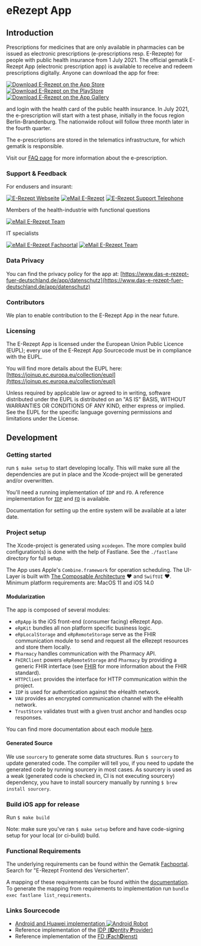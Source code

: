 # eRezept App

## Introduction

Prescriptions for medicines that are only available in pharmacies can be issued as electronic prescriptions (e-prescriptions resp. E-Rezepte) for people with public health insurance from 1 July 2021. 
The official gematik E-Rezept App (electronic prescription app) is available to receive and redeem prescriptions digitally. Anyone can download the app for free: 

[![Download E-Rezept on the App Store](https://user-images.githubusercontent.com/52454541/126137060-cb8c7ceb-6a72-423d-9079-f3e1a98b2638.png)](https://apps.apple.com/de/app/das-e-rezept/id1511792179)[![Download E-Rezept on the PlayStore](https://user-images.githubusercontent.com/52454541/126138350-a52e1d84-1588-4e8a-86df-189ee4df8bc8.png)](https://play.google.com/store/apps/details?id=de.gematik.ti.erp.app)[![Download E-Rezept on the App Gallery](https://user-images.githubusercontent.com/52454541/126158983-15d73f12-36c6-41ce-8de5-29d10baaed04.png)](https://appgallery.huawei.com/#/app/C104463531)

and login with the health card of the public health insurance. In July 2021, the e-prescription will start with a test phase, initially in the focus region Berlin-Brandenburg. The nationwide rollout will follow three month later in the fourth quarter.

The e-prescriptions are stored in the telematics infrastructure, for which gematik is responsible.

Visit our [FAQ page](https://www.das-e-rezept-fuer-deutschland.de/fragen-antworten) for more information about the e-prescription.

### Support & Feedback

For endusers and insurant:

[![E-Rezept Webseite](https://img.shields.io/badge/web-E%20Rezept%20Webseite-green?logo=web.ru&style=flat-square&logoColor=white)](https://www.das-e-rezept-fuer-deutschland.de/)
[![eMail E-Rezept](https://img.shields.io/badge/email-E%20Rezept%20team-green?logo=mail.ru&style=flat-square&logoColor=white)](mailto:app-feedback@gematik.de)
[![E-Rezept Support Telephone](https://img.shields.io/badge/phone-E%20Rezept%20Service-green?logo=phone.ru&style=flat-square&logoColor=white)](tel:+498002773777)

Members of the health-industrie with functional questions

[![eMail E-Rezept Team](https://img.shields.io/badge/web-E%20Rezept%20Industrie-green?logo=web.ru&style=flat-square&logoColor=white)](https://www.gematik.de/hilfe-kontakt/hersteller/)

IT specialists

[![eMail E-Rezept Fachportal](https://img.shields.io/badge/web-E%20Rezept%20Fachportal-green?logo=web.ru&style=flat-square&logoColor=white)](https://fachportal.gematik.de/anwendungen/elektronisches-rezept)
[![eMail E-Rezept Team](https://img.shields.io/badge/email-E%20Rezept%20team-green?logo=mail.ru&style=flat-square&logoColor=white)](mailto:app-feedback@gematik.de)

### Data Privacy

You can find the privacy policy for the app at: [https://www.das-e-rezept-fuer-deutschland.de/app/datenschutz](https://www.das-e-rezept-fuer-deutschland.de/app/datenschutz)

### Contributors

We plan to enable contribution to the E-Rezept App in the near future.

### Licensing

The E-Rezept App is licensed under the European Union Public Licence (EUPL); every use of the E-Rezept App Sourcecode must be in compliance with the EUPL.

You will find more details about the EUPL here: [https://joinup.ec.europa.eu/collection/eupl](https://joinup.ec.europa.eu/collection/eupl)

Unless required by applicable law or agreed to in writing, software distributed under the EUPL is distributed on an "AS IS" BASIS, WITHOUT WARRANTIES OR CONDITIONS OF ANY KIND, either express or implied. See the EUPL for the specific language governing permissions and limitations under the License.

## Development

### Getting started

run `$ make setup` to start developing locally. This will make sure all the dependencies are put in place and the Xcode-project will be generated and/or overwritten.

You'll need a running implementation of `IDP` and `FD`. A reference implementation for [`IDP`](https://github.com/gematik/ref-idp-server) and [`FD`](https://github.com/gematik/ref-eRp-FD-Server) is available.

Documentation for setting up the entire system will be available at a later date.

### Project setup

The Xcode-project is generated using `xcodegen`.
The more complex build configuration(s) is done with the help of Fastlane. See the `./fastlane` directory for full setup.

The App uses Apple's `Combine.framework` for operation scheduling. The UI-Layer is built with [The Composable Architecture](https://github.com/pointfreeco/swift-composable-architecture) ♥️ and `SwiftUI` ♥️.
Minimum platform requirements are: MacOS 11 and iOS 14.0

#### Modularization

The app is composed of several modules:

- `eRpApp` is the iOS front-end (consumer facing) eRezept App.
- `eRpKit` bundles all non platform specific business logic.
- `eRpLocalStorage` and `eRpRemoteStorage` serve as the FHIR communication module to send and request all the eRezept resources and store them locally.
- `Pharmacy` handles communication with the Pharmacy API.
- `FHIRClient` powers `eRpRemoteStorage` and `Pharmacy` by providing a generic FHIR interface (see [FHIR](http://hl7.org/fhir/) for more information about the FHIR standard).
- `HTTPClient` provides the interface for HTTP communication within the project.
- `IDP` is used for authentication against the eHealth network.
- `VAU` provides an encrypted communication channel with the eHealth network.
- `TrustStore` validates trust with a given trust anchor and handles ocsp responses.

You can find more documentation about each module [here](https://gematik.github.io/E-Rezept-App-iOS).

#### Generated Source

We use `sourcery` to generate some data structures. Run `$ sourcery` to update generated code. The compiler will tell you, if you need to update the generated code by running sourcery in most cases. As sourcery is used as a weak (generated code is checked in, CI is not executing sourcery) dependency, you have to install sourcery manually by running `$ brew install sourcery`.

### Build iOS app for release

Run `$ make build`

Note: make sure you've ran `$ make setup` before and have code-signing setup for your local (or ci-build) build.


### Functional Requirements

The underlying requirements can be found within the Gematik [Fachportal](https://fachportal.gematik.de). Search for "E-Rezept Frontend des Versicherten".

A mapping of these requirements can be found within the [documentation](https://gematik.github.io/E-Rezept-App-iOS). To generate the mapping from requirements to implementation run `bundle exec fastlane list_requirements`.

### Links Sourcecode

- [Android and Huawei implementation ![Android Robot](https://user-images.githubusercontent.com/52454541/126164998-befe06c0-d122-4e60-bf91-e2519072a5b4.png)](https://github.com/gematik/E-Rezept-App-Android)
- Reference implementation of the [IDP (**ID**entity **P**rovider)](https://github.com/gematik/ref-idp-server)
- Reference implementation of the [FD (**F**ach**D**ienst)](https://github.com/gematik/ref-eRp-FD-Server)

